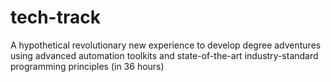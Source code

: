# tech-track
A hypothetical revolutionary new experience to develop degree adventures using advanced automation toolkits and state-of-the-art industry-standard programming principles (in 36 hours)
